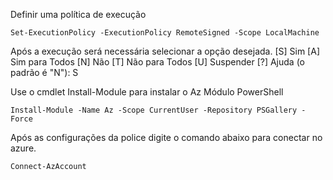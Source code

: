 Definir uma política de execução
```
Set-ExecutionPolicy -ExecutionPolicy RemoteSigned -Scope LocalMachine
```
Após a execução será necessária selecionar a opção desejada.
[S] Sim  [A] Sim para Todos  [N] Não  [T] Não para Todos  [U] Suspender  [?] Ajuda (o padrão é "N"): S

Use o cmdlet Install-Module para instalar o Az Módulo PowerShell
```
Install-Module -Name Az -Scope CurrentUser -Repository PSGallery -Force
```


Após as configurações da police digite o comando abaixo para conectar no azure.
 ```
 Connect-AzAccount
 ```
